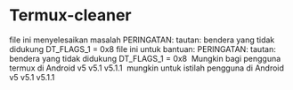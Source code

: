 # Termux-cleaner
file ini menyelesaikan masalah PERINGATAN: tautan: bendera yang tidak didukung DT_FLAGS_1 = 0x8
file ini untuk bantuan: PERINGATAN: tautan: bendera yang tidak didukung DT_FLAGS_1 = 0x8
 Mungkin bagi pengguna termux di Android v5 v5.1 v5.1.1
 mungkin untuk istilah pengguna di Android v5 v5.1 v5.1.1

